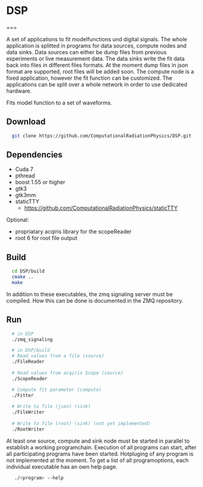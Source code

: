 # DSP
===

A set of applications to fit modelfunctions und digital signals. The whole application is splitted in programs for data sources, compute nodes and data sinks.
Data sources can either be dump files from previous experiments or live measurement data. The data sinks write the fit data back into files in different files formats. 
At the moment dump files in json format are supported, root files will be added soon. The compute node is a fixed application, however the fit function can be 
customized. The applications can be split over a whole network in order to use dedicated hardware.

Fits model function to a set of waveforms.

## Download

```bash
  git clone https://github.com/ComputationalRadiationPhysics/DSP.git
```

## Dependencies

- Cuda 7
- pthread
- boost 1.55 or higher
- gtk3
- gtk3mm
- staticTTY 
  - https://github.com/ComputationalRadiationPhysics/staticTTY

Optional:
- propriatary acqiris library for the scopeReader
- root 6 for root file output

## Build

```bash
  cd DSP/build
  cmake ..
  make
```
In addition to these executables, the zmq signaling server must be compiled. How this can be done is documented in the ZMQ repository.

## Run

```bash
  # in DSP
  ./zmq_signaling

  # in DSP/build
  # Read values from a file (source)
  ./FileReader
  
  # Read values from acqiris Scope (source)
  ./ScopeReader

  # Compute fit parameter (compute)
  ./Fitter
  
  # Write to file (json) (sink)
  ./FileWriter
  
  # Write to file (root) (sink) (not yet implemented)
  ./RootWriter
```
At least one source, compute and sink node must be started in parallel to establish a working programchain. Execution of all programs can start, after all
participating programs have been started. Hotpluging of any program is not implemented at the moment.
To get a list of all programoptions, each individual executable has an own help page. 

```bash
   ./<program> --help
```
